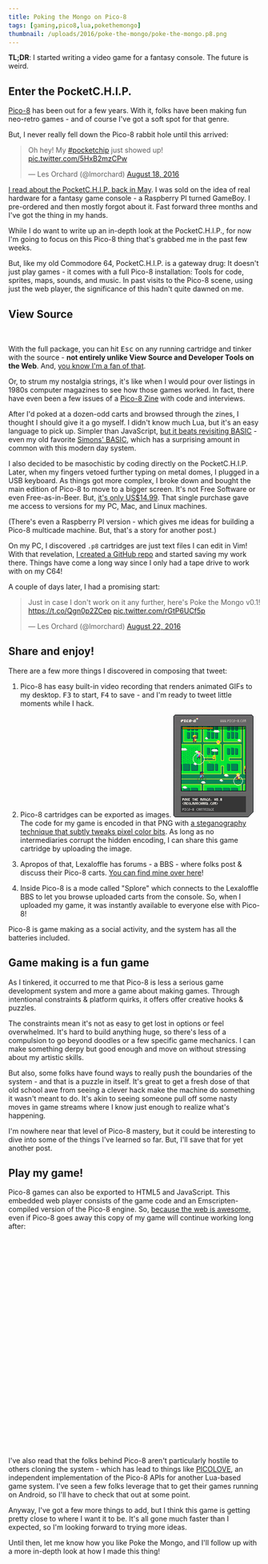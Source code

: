 ```yaml
---
title: Poking the Mongo on Pico-8
tags: [gaming,pico8,lua,pokethemongo]
thumbnail: /uploads/2016/poke-the-mongo/poke-the-mongo.p8.png
---
```


**TL;DR**: I started writing a video game for a fantasy console. The future is weird.

<!--more-->

<nav role="navigation" class="table-of-contents"></nav>

## Enter the PocketC.H.I.P.

[Pico-8][] has been out for a few years. With it, folks have been making fun neo-retro games - and of course I've got a soft spot for that genre. 

[Pico-8]: http://www.lexaloffle.com/pico-8.php

But, I never really fell down the Pico-8 rabbit hole until this arrived:

<blockquote class="twitter-tweet" data-lang="en"><p lang="en" dir="ltr">Oh hey! My <a href="https://twitter.com/hashtag/pocketchip?src=hash">#pocketchip</a> just showed up! <a href="https://t.co/5HxB2mzCPw">pic.twitter.com/5HxB2mzCPw</a></p>&mdash; Les Orchard (@lmorchard) <a href="https://twitter.com/lmorchard/status/766350094555750400">August 18, 2016</a></blockquote>

[I read about the PocketC.H.I.P. back in May](http://boingboing.net/2016/05/04/tiny-8-bit-console-designed-f.html). I was sold on the idea of real hardware for a fantasy game console - a Raspberry PI turned GameBoy. I pre-ordered and then mostly forgot about it. Fast forward three months and I've got the thing in my hands.

While I do want to write up an in-depth look at the PocketC.H.I.P., for now I'm going to focus on this Pico-8 thing that's grabbed me in the past few weeks.

But, like my old Commodore 64, PocketC.H.I.P. is a gateway drug: It doesn't just play games - it comes with a full Pico-8 installation: Tools for code, sprites, maps, sounds, and music. In past visits to the Pico-8 scene, using just the web player, the significance of this hadn't quite dawned on me. 

## View Source

<img class="lazyload inset right" data-src="/uploads/2016/poke-the-mongo/PICO-8_21.gif" />

With the full package, you can hit <kbd>Esc</kbd> on any running cartridge and tinker with the source - **not entirely unlike View Source and Developer Tools on the Web**. And, [you know I'm a fan of that](/2015/08/07/web-awesome/).

Or, to strum my nostalgia strings, it's like when I would pour over listings in 1980s computer magazines to see how those games worked. In fact, there have even been a few issues of a [Pico-8 Zine](https://sectordub.itch.io/pico-8-fanzine-1) with code and interviews. 

After I'd poked at a dozen-odd carts and browsed through the zines, I thought I should give it a go myself. I didn't know much Lua, but it's an easy language to pick up. Simpler than JavaScript, [but it beats revisiting BASIC][BASICtweet] - even my old favorite [Simons' BASIC](https://en.wikipedia.org/wiki/Simons%27_BASIC), which has a surprising amount in common with this modern day system. 

I also decided to be masochistic by coding directly on the PocketC.H.I.P. Later, when my fingers vetoed further typing on metal domes, I plugged in a USB keyboard. As things got more complex, I broke down and bought the main edition of Pico-8 to move to a bigger screen. It's not Free Software or even Free-as-in-Beer. But, [it's only US$14.99](http://www.lexaloffle.com/pico-8.php#getpico8). That single purchase gave me access to versions for my PC, Mac, and Linux machines. 

(There's even a Raspberry PI version - which gives me ideas for building a Pico-8 multicade machine. But, that's a story for another post.)

On my PC, I discovered `.p8` cartridges are just text files I can edit in Vim! With that revelation, [I created a GitHub repo][p8repo] and started saving my work there. Things have come a long way since I only had a tape drive to work with on my C64!

[BASICtweet]: https://twitter.com/lmorchard/status/766870582856081409
[p8repo]: https://github.com/lmorchard/Pico-8-Carts

A couple of days later, I had a promising start:

<blockquote class="twitter-tweet" data-lang="en"><p lang="en" dir="ltr">Just in case I don&#39;t work on it any further, here&#39;s Poke the Mongo v0.1! <a href="https://t.co/Qgn0p2ZCep">https://t.co/Qgn0p2ZCep</a> <a href="https://t.co/rGtP6UCf5p">pic.twitter.com/rGtP6UCf5p</a></p>&mdash; Les Orchard (@lmorchard) <a href="https://twitter.com/lmorchard/status/767604122388279296">August 22, 2016</a></blockquote>

## Share and enjoy!

There are a few more things I discovered in composing that tweet:

1. Pico-8 has easy built-in video recording that renders animated GIFs to my desktop. <kbd>F3</kbd> to start, <kbd>F4</kbd> to save - and I'm ready to tweet little moments while I hack.

1. Pico-8 cartridges can be exported as images. <img class="inset right" style="width: inherit" src="/uploads/2016/poke-the-mongo/poke-the-mongo.p8.png" /> The code for my game is encoded in that PNG with [a steganography technique that subtly tweaks pixel color bits](https://twitter.com/lexaloffle/status/611581098900897793). As long as no intermediaries corrupt the hidden encoding, I can share this game cartridge by uploading the image.

1. Apropos of that, Lexaloffle has forums - a BBS - where folks post & discuss their Pico-8 carts. [You can find mine over here][mongobbs]!

1. Inside Pico-8 is a mode called "Splore" which connects to the Lexaloffle BBS to let you browse uploaded carts from the console. So, when I uploaded my game, it was instantly available to everyone else with Pico-8!

Pico-8 is game making as a social activity, and the system has all the batteries included.

## Game making is a fun game

As I tinkered, it occurred to me that Pico-8 is less a serious game development system and more a game about making games. Through intentional constraints & platform quirks, it offers offer creative hooks & puzzles.

The constraints mean it's not as easy to get lost in options or feel overwhelmed. It's hard to build anything huge, so there's less of a compulsion to go beyond doodles or a few specific game mechanics. I can make something derpy but good enough and move on without stressing about my artistic skills.

But also, some folks have found ways to really push the boundaries of the system - and that is a puzzle in itself. It's great to get a fresh dose of that old school awe from seeing a clever hack make the machine do something it wasn't meant to do. It's akin to seeing someone pull off some nasty moves in game streams where I know just enough to realize what's happening.

I'm nowhere near that level of Pico-8 mastery, but it could be interesting to dive into some of the things I've learned so far. But, I'll save that for yet another post.

## Play my game!

Pico-8 games can also be exported to HTML5 and JavaScript. This embedded web player consists of the game code and an Emscripten-compiled version of the Pico-8 engine. So, [because the web is awesome][webawesome], even if Pico-8 goes away this copy of my game will continue working long after:

<iframe class="lazyload" style="width: 100%; height: 420px" scrolling="no" frameborder="0" allowfullscreen data-src="/uploads/2016/poke-the-mongo/pokethemongo.html"></iframe>

I've also read that the folks behind Pico-8 aren't particularly hostile to others cloning the system - which has lead to things like [PICOLOVE](https://github.com/picolove/picolove), an independent implementation of the Pico-8 APIs for another Lua-based game system. I've seen a few folks leverage that to get their games running on Android, so I'll have to check that out at some point.

Anyway, I've got a few more things to add, but I think this game is getting pretty close to where I want it to be. It's all gone much faster than I expected, so I'm looking forward to trying more ideas. 

Until then, let me know how you like Poke the Mongo, and I'll follow up with a more in-depth look at how I made this thing!

[webawesome]: /2015/08/07/web-awesome/
[mongobbs]: http://www.lexaloffle.com/bbs/?tid=4111

<script async src="//embedr.flickr.com/assets/client-code.js" charset="utf-8"></script>
<script async src="//platform.twitter.com/widgets.js" charset="utf-8"></script>

<!-- vim: set wrap linebreak nolist wrapmargin=0 textwidth=0 syntax=markdown formatoptions-=t textwidth=78: -->

